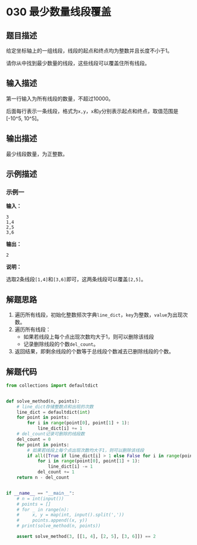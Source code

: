 # 030 最少数量线段覆盖

## 题目描述

给定坐标轴上的一组线段，线段的起点和终点均为整数并且长度不小于1。

请你从中找到最少数量的线段，这些线段可以覆盖住所有线段。

## 输入描述

第一行输入为所有线段的数量，不超过10000。

后面每行表示一条线段，格式为`x,y`，`x`和`y`分别表示起点和终点，取值范围是[-10^5, 10^5]。

## 输出描述

最少线段数量，为正整数。

## 示例描述

### 示例一

**输入：**
```text
3
1,4
2,5
3,6
```

**输出：**
```text
2
```

**说明：**

选取2条线段`[1,4]`和`[3,6]`即可，这两条线段可以覆盖`[2,5]`。

## 解题思路

1. 遍历所有线段，初始化整数频次字典`line_dict`，`key`为整数，`value`为出现次数。
2. 遍历所有线段：
   - 如果若线段上每个点出现次数均大于1，则可以删除该线段
   - 记录删除线段的个数`del_count`。
3. 返回结果，即剩余线段的个数等于总线段个数减去已删除线段的个数。   

## 解题代码
```python
from collections import defaultdict


def solve_method(n, points):
    # line_dict存储整数点和出现的次数
    line_dict = defaultdict(int)
    for point in points:
        for i in range(point[0], point[1] + 1):
            line_dict[i] += 1
    # del_count记录可删除的线段数
    del_count = 0
    for point in points:
        # 如果若线段上每个点出现次数均大于1，则可以删除该线段
        if all([True if line_dict[i] > 1 else False for i in range(point[0], point[1] + 1)]):
            for i in range(point[0], point[1] + 1):
                line_dict[i] -= 1
            del_count += 1
    return n - del_count


if __name__ == "__main__":
    # n = int(input())
    # points = []
    # for _ in range(n):
    #     x, y = map(int, input().split(','))
    #     points.append((x, y))
    # print(solve_method(n, points))

    assert solve_method(3, [[1, 4], [2, 5], [3, 6]]) == 2
```